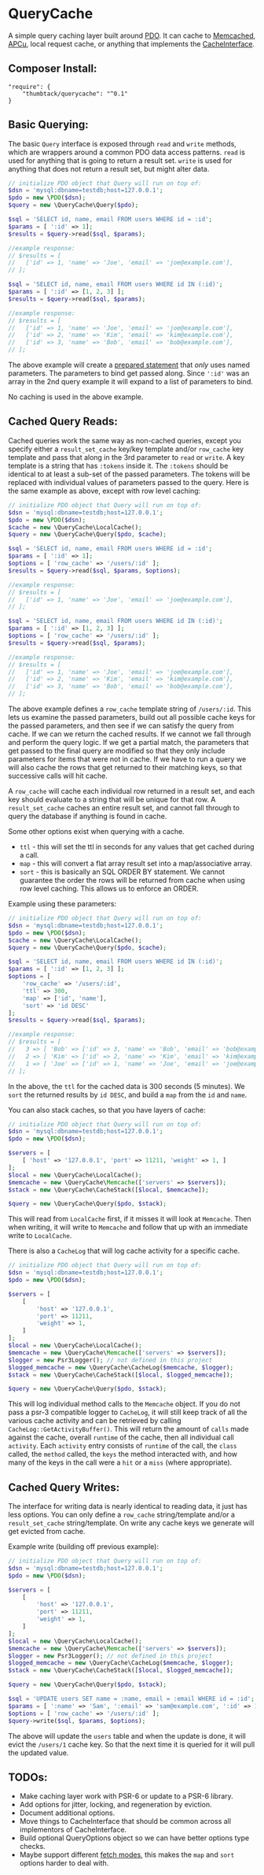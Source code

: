 # QueryCache

A simple query caching layer built around
[PDO](http://php.net/manual/en/class.pdo.php).
It can cache to [Memcached](http://php.net/manual/en/class.memcached.php),
[APCu](http://php.net/manual/en/ref.apcu.php),
local request cache, or anything that implements the [CacheInterface]().

## Composer Install:
```
"require": {
    "thumbtack/querycache": "^0.1"
}
```

## Basic Querying:
The basic `Query` interface is exposed through `read` and `write` methods,
which are wrappers around a common PDO data access patterns. `read` is used
for anything that is going to return a result set. `write` is used for
anything that does not return a result set, but might alter data.

```php
// initialize PDO object that Query will run on top of:
$dsn = 'mysql:dbname=testdb;host=127.0.0.1';
$pdo = new \PDO($dsn);
$query = new \QueryCache\Query($pdo);

$sql = 'SELECT id, name, email FROM users WHERE id = :id';
$params = [ ':id' => 1];
$results = $query->read($sql, $params);

//example response:
// $results = [
//   ['id' => 1, 'name' => 'Joe', 'email' => 'joe@example.com'],
// ];

$sql = 'SELECT id, name, email FROM users WHERE id IN (:id)';
$params = [ ':id' => [1, 2, 3] ];
$results = $query->read($sql, $params);

//example response:
// $results = [
//   ['id' => 1, 'name' => 'Joe', 'email' => 'joe@example.com'],
//   ['id' => 2, 'name' => 'Kim', 'email' => 'kim@example.com'],
//   ['id' => 3, 'name' => 'Bob', 'email' => 'bob@example.com'],
// ];
```

The above example will create a
[prepared statement](http://php.net/manual/en/pdo.prepare.php) that *only*
uses named parameters. The parameters to bind get passed along. Since
`':id'` was an array in the 2nd query example it will expand to a list of
parameters to bind.

No caching is used in the above example.

## Cached Query Reads:
Cached queries work the same way as non-cached queries, except you specify
either a `result_set_cache` key/key template and/or `row_cache` key template
and pass that along in the 3rd parameter to `read` or `write`. A key template
is a string that has `:tokens` inside it. The `:tokens` should be identical
to at least a sub-set of the passed parameters. The tokens will be replaced
with individual values of parameters passed to the query. Here is the same
example as above, except with row level caching:

```php
// initialize PDO object that Query will run on top of:
$dsn = 'mysql:dbname=testdb;host=127.0.0.1';
$pdo = new \PDO($dsn);
$cache = new \QueryCache\LocalCache();
$query = new \QueryCache\Query($pdo, $cache);

$sql = 'SELECT id, name, email FROM users WHERE id = :id';
$params = [ ':id' => 1];
$options = [ 'row_cache' => '/users/:id' ];
$results = $query->read($sql, $params, $options);

//example response:
// $results = [
//   ['id' => 1, 'name' => 'Joe', 'email' => 'joe@example.com'],
// ];

$sql = 'SELECT id, name, email FROM users WHERE id IN (:id)';
$params = [ ':id' => [1, 2, 3] ];
$options = [ 'row_cache' => '/users/:id' ];
$results = $query->read($sql, $params);

//example response:
// $results = [
//   ['id' => 1, 'name' => 'Joe', 'email' => 'joe@example.com'],
//   ['id' => 2, 'name' => 'Kim', 'email' => 'kim@example.com'],
//   ['id' => 3, 'name' => 'Bob', 'email' => 'bob@example.com'],
// ];
```

The above example defines a `row_cache` template string of `/users/:id`.
This lets us examine the passed parameters, build out all possible cache keys
for the passed parameters, and then see if we can satisfy the query from
cache. If we can we return the cached results. If we cannot we fall through
and perform the query logic. If we get a partial match, the parameters that
get passed to the final query are modified so that they only include
parameters for items that were not in cache. If we have to run a query we
will also cache the rows that get returned to their matching keys, so that
successive calls will hit cache.

A `row_cache` will cache each individual row returned in a result set, and
each key should evaluate to a string that will be unique for that row. A
`result_set_cache` caches an entire result set, and cannot fall through to
query the database if anything is found in cache.

Some other options exist when querying with a cache.
- `ttl` - this will set the ttl in seconds for any values that get cached
 during a call.
- `map` - this will convert a flat array result set into a map/associative
 array.
- `sort` - this is basically an SQL ORDER BY statement. We cannot guarantee
 the order the rows will be returned from cache when using row level caching.
 This allows us to enforce an ORDER.

Example using these parameters:

```php
// initialize PDO object that Query will run on top of:
$dsn = 'mysql:dbname=testdb;host=127.0.0.1';
$pdo = new \PDO($dsn);
$cache = new \QueryCache\LocalCache();
$query = new \QueryCache\Query($pdo, $cache);

$sql = 'SELECT id, name, email FROM users WHERE id IN (:id)';
$params = [ ':id' => [1, 2, 3] ];
$options = [
    'row_cache' => '/users/:id',
    'ttl' => 300,
    'map' => ['id', 'name'],
    'sort' => 'id DESC'
];
$results = $query->read($sql, $params);

//example response:
// $results = [
//   3 => [ 'Bob' => ['id' => 3, 'name' => 'Bob', 'email' => 'bob@example.com'] ],
//   2 => [ 'Kim' => ['id' => 2, 'name' => 'Kim', 'email' => 'kim@example.com'] ],
//   1 => [ 'Joe' => ['id' => 1, 'name' => 'Joe', 'email' => 'joe@example.com'] ],
// ];
```

In the above, the `ttl` for the cached data is 300 seconds (5 minutes). We
`sort` the returned results by `id DESC`, and build a `map` from the
`id` and `name`.

You can also stack caches, so that you have layers of cache:
```php
// initialize PDO object that Query will run on top of:
$dsn = 'mysql:dbname=testdb;host=127.0.0.1';
$pdo = new \PDO($dsn);

$servers = [
    [ 'host' => '127.0.0.1', 'port' => 11211, 'weight' => 1, ]
];
$local = new \QueryCache\LocalCache();
$memcache = new \QueryCache\Memcache(['servers' => $servers]);
$stack = new \QueryCache\CacheStack([$local, $memcache]);

$query = new \QueryCache\Query($pdo, $stack);
```

This will read from `LocalCache` first, if it misses it will look at
`Memcache`. Then when writing, it will write to `Memcache` and follow that
up with an immediate write to `LocalCache`.

There is also a `CacheLog` that will log cache activity for a specific cache.

```php
// initialize PDO object that Query will run on top of:
$dsn = 'mysql:dbname=testdb;host=127.0.0.1';
$pdo = new \PDO($dsn);

$servers = [
    [
        'host' => '127.0.0.1',
        'port' => 11211,
        'weight' => 1,
    ]
];
$local = new \QueryCache\LocalCache();
$memcache = new \QueryCache\Memcache(['servers' => $servers]);
$logger = new Psr3Logger(); // not defined in this project
$logged_memcache = new \QueryCache\CacheLog($memcache, $logger);
$stack = new \QueryCache\CacheStack([$local, $logged_memcache]);

$query = new \QueryCache\Query($pdo, $stack);
```

This will log individual method calls to the `Memcache` object. If you do not
pass a psr-3 compatible logger to `CacheLog`, it will still keep track of all
the various cache activity and can be retrieved by calling
`CacheLog::GetActivityBuffer()`. This will return the amount of `calls` made
against the cache, overall `runtime` of the cache, then all individual call
`activity`. Each `activity` entry consists of `runtime` of the call, the
`class` called, the `method` called, the `keys` the method interacted with,
and how many of the keys in the call were a `hit` or a `miss`
(where appropriate).

## Cached Query Writes:

The interface for writing data is nearly identical to reading data, it just
has less options. You can only define a `row_cache` string/template and/or
a `result_set_cache` string/template. On write any cache keys we generate
will get evicted from cache.

Example write (building off previous example):
```php
// initialize PDO object that Query will run on top of:
$dsn = 'mysql:dbname=testdb;host=127.0.0.1';
$pdo = new \PDO($dsn);

$servers = [
    [
        'host' => '127.0.0.1',
        'port' => 11211,
        'weight' => 1,
    ]
];
$local = new \QueryCache\LocalCache();
$memcache = new \QueryCache\Memcache(['servers' => $servers]);
$logger = new Psr3Logger(); // not defined in this project
$logged_memcache = new \QueryCache\CacheLog($memcache, $logger);
$stack = new \QueryCache\CacheStack([$local, $logged_memcache]);

$query = new \QueryCache\Query($pdo, $stack);

$sql = 'UPDATE users SET name = :name, email = :email WHERE id = :id';
$params = [ ':name' => 'Sam', ':email' => 'sam@example.com', ':id' => 1 ];
$options = [ 'row_cache' => '/users/:id' ];
$query->write($sql, $params, $options);
```

The above will update the `users` table and when the update is done, it will
evict the `/users/1` cache key. So that the next time it is queried for it
will pull the updated value.


## TODOs:
- Make caching layer work with PSR-6 or update to a PSR-6 library.
- Add options for jitter, locking, and regeneration by eviction.
- Document additional options.
- Move things to CacheInterface that should be common across all implementors of CacheInterface.
- Build optional QueryOptions object so we can have better options type checks.
- Maybe support different [fetch modes](http://php.net/manual/en/pdostatement.setfetchmode.php),
  this makes the `map` and `sort` options harder to deal with.
